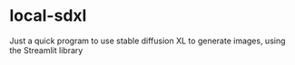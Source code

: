 # local-sdxl
Just a quick program to use stable diffusion XL to generate images, using the Streamlit library 

